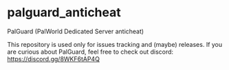 # palguard_anticheat
PalGuard (PalWorld Dedicated Server anticheat)

This repository is used only for issues tracking and (maybe) releases. If you are curious about PalGuard, feel free to check out discord: https://discord.gg/8WKF6tAP4Q

